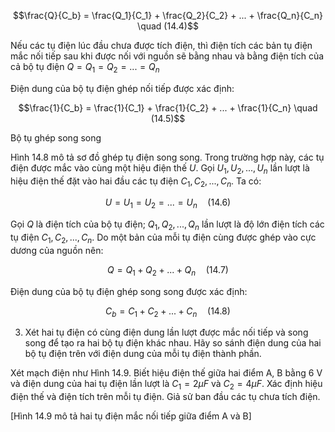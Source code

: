 $$\frac{Q}{C_b} = \frac{Q_1}{C_1} + \frac{Q_2}{C_2} + ... + \frac{Q_n}{C_n} \quad (14.4)$$

Nếu các tụ điện lúc đầu chưa được tích điện, thì điện tích các bản tụ điện mắc nối tiếp sau khi được nối với nguồn sẽ bằng nhau và bằng điện tích của cả bộ tụ điện $Q = Q_1 = Q_2 = ... = Q_n$

Điện dung của bộ tụ điện ghép nối tiếp được xác định:

$$\frac{1}{C_b} = \frac{1}{C_1} + \frac{1}{C_2} + ... + \frac{1}{C_n} \quad (14.5)$$

Bộ tụ ghép song song

Hình 14.8 mô tả sơ đồ ghép tụ điện song song. Trong trường hợp này, các tụ điện được mắc vào cùng một hiệu điện thế $U$. Gọi $U_1, U_2,..., U_n$ lần lượt là hiệu điện thế đặt vào hai đầu các tụ điện $C_1, C_2,..., C_n$. Ta có:

$$U = U_1 = U_2 = ... = U_n \quad (14.6)$$

Gọi $Q$ là điện tích của bộ tụ điện; $Q_1, Q_2,..., Q_n$ lần lượt là độ lớn điện tích các tụ điện $C_1, C_2,..., C_n$. Do một bản của mỗi tụ điện cùng được ghép vào cực dương của nguồn nên:

$$Q = Q_1 + Q_2 + ... + Q_n \quad (14.7)$$

Điện dung của bộ tụ điện ghép song song được xác định:

$$C_b = C_1 + C_2 + ... + C_n \quad (14.8)$$

3. Xét hai tụ điện có cùng điện dung lần lượt được mắc nối tiếp và song song để tạo ra hai bộ tụ điện khác nhau. Hãy so sánh điện dung của hai bộ tụ điện trên với điện dung của mỗi tụ điện thành phần.

Xét mạch điện như Hình 14.9. Biết hiệu điện thế giữa hai điểm A, B bằng 6 V và điện dung của hai tụ điện lần lượt là $C_1 = 2 \mu F$ và $C_2 = 4 \mu F$. Xác định hiệu điện thế và điện tích trên mỗi tụ điện. Giả sử ban đầu các tụ chưa tích điện.

[Hình 14.9 mô tả hai tụ điện mắc nối tiếp giữa điểm A và B]